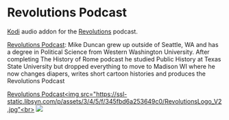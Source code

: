 Revolutions Podcast
=============================

<a href="www.kodi.tv">Kodi</a> audio addon for the <a href="https://www.revolutionspodcast.com/">Revolutions</a> podcast.<br>

<a href="https://www.revolutionspodcast.com/">Revolutions Podcast</a>: Mike Duncan grew up outside of Seattle, WA and has a degree in Political Science from Western Washington University. After completing The History of Rome podcast he studied Public History at Texas State University but dropped everything to move to Madison WI where he now changes diapers, writes short cartoon histories and produces the Revolutions Podcast<br>

<a href="www.revolutionspodcast.com">Revolutions Podcast<img src="https://ssl-static.libsyn.com/p/assets/3/4/5/f/345fbd6a253649c0/RevolutionsLogo_V2.jpg"<br>
<a href="http://www.kodi.tv"><img src="https://kodi.tv/sites/default/files/page/field_image/about--devices.jpg">
